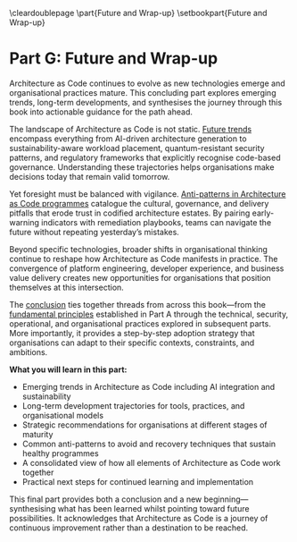 \cleardoublepage
\part{Future and Wrap-up}
\setbookpart{Future and Wrap-up}

# Part G: Future and Wrap-up

Architecture as Code continues to evolve as new technologies emerge and organisational practices mature. This concluding part explores emerging trends, long-term developments, and synthesises the journey through this book into actionable guidance for the path ahead.

The landscape of Architecture as Code is not static. [Future trends](25_future_trends.md) encompass everything from AI-driven architecture generation to sustainability-aware workload placement, quantum-resistant security patterns, and regulatory frameworks that explicitly recognise code-based governance. Understanding these trajectories helps organisations make decisions today that remain valid tomorrow.

Yet foresight must be balanced with vigilance. [Anti-patterns in Architecture as Code programmes](26_aac_anti_patterns.md) catalogue the cultural, governance, and delivery pitfalls that erode trust in codified architecture estates. By pairing early-warning indicators with remediation playbooks, teams can navigate the future without repeating yesterday’s mistakes.

Beyond specific technologies, broader shifts in organisational thinking continue to reshape how Architecture as Code manifests in practice. The convergence of platform engineering, developer experience, and business value delivery creates new opportunities for organisations that position themselves at this intersection.

The [conclusion](27_conclusion.md) ties together threads from across this book—from the [fundamental principles](02_fundamental_principles.md) established in Part A through the technical, security, operational, and organisational practices explored in subsequent parts. More importantly, it provides a step-by-step adoption strategy that organisations can adapt to their specific contexts, constraints, and ambitions.

**What you will learn in this part:**

- Emerging trends in Architecture as Code including AI integration and sustainability
- Long-term development trajectories for tools, practices, and organisational models
- Strategic recommendations for organisations at different stages of maturity
- Common anti-patterns to avoid and recovery techniques that sustain healthy programmes
- A consolidated view of how all elements of Architecture as Code work together
- Practical next steps for continued learning and implementation

This final part provides both a conclusion and a new beginning—synthesising what has been learned whilst pointing toward future possibilities. It acknowledges that Architecture as Code is a journey of continuous improvement rather than a destination to be reached.
